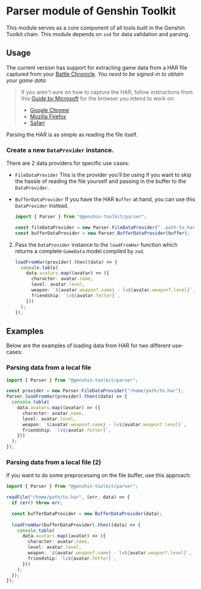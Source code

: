 # Parser module of Genshin Toolkit

This module serves as a core component of all tools built in the Genshin Toolkit chain. This module depends on `zod` for data validation and parsing.

## Usage

The current version has support for extracting game data from a HAR file captured from your [Battle Chronicle](https://act.hoyolab.com/app/community-game-records-sea/index.html). _You need to be signed-in to obtain your game data_

> If you aren't sure on how to capture the HAR, follow instructions from this [Guide by Microsoft](https://learn.microsoft.com/en-us/azure/azure-web-pubsub/howto-troubleshoot-network-trace) for the browser you intend to work on:
>
> - [Google Chrome](https://learn.microsoft.com/en-us/azure/azure-web-pubsub/howto-troubleshoot-network-trace#google-chrome)
> - [Mozilla Firefox](https://learn.microsoft.com/en-us/azure/azure-web-pubsub/howto-troubleshoot-network-trace#mozilla-firefox)
> - [Safari](https://learn.microsoft.com/en-us/azure/azure-web-pubsub/howto-troubleshoot-network-trace#safari)

Parsing the HAR is as simple as reading the file itself.

### Create a new `DataProvider` instance.

There are 2 data providers for specific use cases:

- `FileDataProvider` This is the provider you'll be using if you want to skip the hassle of reading the file yourself and passing in the buffer to the `DataProvider`.
- `BufferDataProvider` If you have the HAR `Buffer` at hand, you can use this `DataProvider` instead.

  ```ts
  import { Parser } from "@genshin-toolkit/parser";

  const fileDataProvider = new Parser.FileDataProvider("..path-to.har");
  const bufferDataProvider = new Parser.BufferDataProvider(buffer);
  ```

2. Pass the `DataProvider` instance to the `loadFromHar` function which returns a complete `GameData` model compiled by `zod`.

   ```ts
   loadFromHar(provider).then((data) => {
     console.table(
       data.avatars.map((avatar) => ({
         character: avatar.name,
         level: avatar.level,
         weapon: `${avatar.weapon?.name} - lv${avatar.weapon?.level}`,
         friendship: `lv${avatar.fetter}`,
       }))
     );
   });
   ```

## Examples

Below are the examples of loading data from HAR for two different use-cases:

### Parsing data from a local file

```ts
import { Parser } from "@genshin-toolkit/parser";

const provider = new Parser.FileDataProvider("/home/path/to.har");
Parser.loadFromHar(provider).then((data) => {
  console.table(
    data.avatars.map((avatar) => ({
      character: avatar.name,
      level: avatar.level,
      weapon: `${avatar.weapon?.name} - lv${avatar.weapon?.level}`,
      friendship: `lv${avatar.fetter}`,
    }))
  );
});
```

### Parsing data from a local file (2)

If you want to do some preprocessing on the file buffer, use this approach:

```ts
import { Parser } from "@genshin-toolkit/parser";

readFile("/home/path/to.har", (err, data) => {
  if (err) throw err;

  const bufferDataProvider = new BufferDataProvider(data);
  
  loadFromHar(bufferDataProvider).then((data) => {
    console.table(
      data.avatars.map((avatar) => ({
        character: avatar.name,
        level: avatar.level,
        weapon: `${avatar.weapon?.name} - lv${avatar.weapon?.level}`,
        friendship: `lv${avatar.fetter}`,
      }))
    );
  });
});
```
